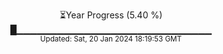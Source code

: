 <p align="center">
⏳Year Progress (5.40 %) <br>
█▁▁▁▁▁▁▁▁▁▁▁▁▁▁▁▁▁▁▁▁▁▁▁▁▁▁▁▁▁ <br>
<sub>Updated: Sat, 20 Jan 2024 18:19:53 GMT</sub>
</p>

